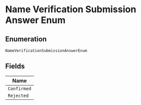 
# Name Verification Submission Answer Enum

## Enumeration

`NameVerificationSubmissionAnswerEnum`

## Fields

| Name |
|  --- |
| `Confirmed` |
| `Rejected` |

